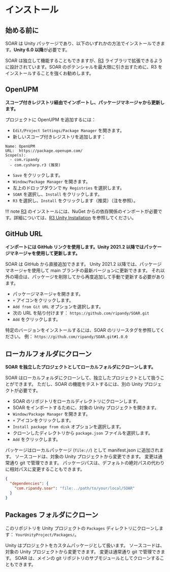 # インストール

## 始める前に

SOAR は Unity パッケージであり、以下のいずれかの方法でインストールできます。**Unity 6.0 以降**が必要です。

SOAR は独立して機能することもできますが、[R3] ライブラリで拡張できるように設計されています。SOAR のポテンシャルを最大限に引き出すために、R3 をインストールすることを強くお勧めします。

## OpenUPM

__スコープ付きレジストリ経由でインポートし、パッケージマネージャから更新します。__

プロジェクトに OpenUPM を追加するには：

- `Edit/Project Settings/Package Manager` を開きます。
- 新しいスコープ付きレジストリを追加します：
```
Name: OpenUPM
URL:  https://package.openupm.com/
Scope(s):
  - com.ripandy
  - com.cysharp.r3 (推奨)
```
- `Save` をクリックします。
- `Window/Package Manager` を開きます。
- 左上のドロップダウンで `My Registries` を選択します。
- `SOAR` を選択し、`Install` をクリックします。
- `R3` を選択し、`Install` をクリックします（推奨）（注を参照）。

!!! note
    [R3] のインストールには、NuGet からの依存関係のインポートが必要です。詳細については、[R3 Unity Installation](https://github.com/Cysharp/R3?tab=readme-ov-file#unity) を参照してください。

## GitHub URL

__インポートには GitHub リンクを使用します。Unity 2021.2 以降ではパッケージマネージャを使用して更新します。__

SOAR は GitHub から直接追加できます。
Unity 2021.2 以降では、パッケージマネージャを使用して main ブランチの最新バージョンに更新できます。
それ以外の場合は、パッケージを削除してから再度追加して手動で更新する必要があります。

- パッケージマネージャを開きます。
- `+` アイコンをクリックします。
- `Add from Git URL` オプションを選択します。
- 次の URL を貼り付けます： `https://github.com/ripandy/SOAR.git`
- `Add` をクリックします。

特定のバージョンをインストールするには、SOAR のリリースタグを参照してください。
例： `https://github.com/ripandy/SOAR.git#1.0.0`

## ローカルフォルダにクローン

__SOAR を独立したプロジェクトとしてローカルフォルダにクローンします。__

SOAR はローカルフォルダにクローンして、独立したプロジェクトとして扱うことができます。
ただし、SOAR の機能をテストするには、別の Unity プロジェクトが必要です。

- SOAR のリポジトリをローカルディレクトリにクローンします。
- SOAR をインポートするために、対象の Unity プロジェクトを開きます。
- `Window/Package Manager` を開きます。
- `+` アイコンをクリックします。
- `Install package from disk` オプションを選択します。
- クローンしたディレクトリから `package.json` ファイルを選択します。
- `Add` をクリックします。

パッケージはローカルパッケージ (`file://`) として manifest.json に追加されます。
ソースコードは、対象の Unity プロジェクトから変更できます。
変更は通常通り git で管理できます。
パッケージパスは、デフォルトの絶対パスの代わりに相対パスに変更することもできます。

```json
{
  "dependencies": {
    "com.ripandy.soar": "file:../path/to/your/local/SOAR"
  }
}
```

## Packages フォルダにクローン

このリポジトリを Unity プロジェクトの `Packages` ディレクトリにクローンします： `YourUnityProject/Packages/`。

Unity はプロジェクトをカスタムパッケージとして扱います。
ソースコードは、対象の Unity プロジェクトから変更できます。
変更は通常通り git で管理できます。
SOAR は、メインの git リポジトリのサブモジュールとしてクローンすることもできます。


[SOAR]: https://github.com/ripandy/SOAR
[R3]: https://github.com/Cysharp/R3
